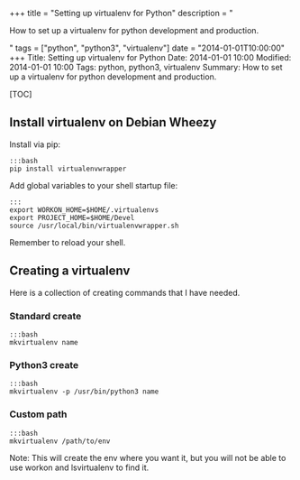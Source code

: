 +++
title = "Setting up virtualenv for Python"
description = "<p>How to set up a virtualenv for python development and production.</p>"
tags = ["python", "python3", "virtualenv"]
date = "2014-01-01T10:00:00"
+++
Title: Setting up virtualenv for Python
Date: 2014-01-01 10:00
Modified: 2014-01-01 10:00
Tags: python, python3, virtualenv
Summary: How to set up a virtualenv for python development and production.

[TOC]

## Install virtualenv on Debian Wheezy

Install via pip:

    :::bash
    pip install virtualenvwrapper

Add global variables to your shell startup file:

    :::
    export WORKON_HOME=$HOME/.virtualenvs
    export PROJECT_HOME=$HOME/Devel
    source /usr/local/bin/virtualenvwrapper.sh

Remember to reload your shell.


## Creating a virtualenv
Here is a collection of creating commands that I have needed.

### Standard create

    :::bash
    mkvirtualenv name

### Python3 create

    :::bash
    mkvirtualenv -p /usr/bin/python3 name

### Custom path

    :::bash
    mkvirtualenv /path/to/env

Note: This will create the env where you want it, but you will not be able to use workon and lsvirtualenv to find it.
